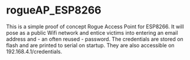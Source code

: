 # rogueAP_ESP8266
This is a simple proof of concept Rogue Access Point for ESP8266. It will pose as a public Wifi network and entice victims into entering an email address and - an often reused - password. The credentials are stored on flash and are printed to serial on startup. They are also accessible on 192.168.4.1/credentials.

